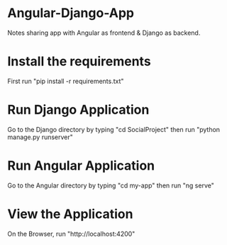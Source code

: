 # Angular-Django-App
Notes sharing app with Angular as frontend &amp; Django as backend.
# Install the requirements
First run "pip install -r requirements.txt"
# Run Django Application
Go to the Django directory by typing "cd SocialProject" then run "python manage.py runserver"

# Run Angular Application
Go to the Angular directory by typing "cd my-app" then run "ng serve"

# View the Application
On the Browser, run "http://localhost:4200"
